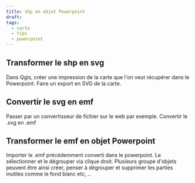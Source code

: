 ```yaml
---
title: shp en objet Powerpoint
draft: 
tags:
  - carto
  - tips
  - powerpoint
---
```


## Transformer le shp en svg
Dans Qgis, créer une impression de la carte que l'on veut récupérer dans le Powerpoint.
Faire un export en SVG de la carte.
## Convertir le svg en emf
Passer par un convertisseur de fichier sur le web par exemple.
Convertir le .svg en .emf
## Transformer le emf en objet Powerpoint
Importer le .emf précédemment converti dans le powerpoint.
Le sélectionner et le dégrouper via clique droit.
Plusieurs groupe d'objets peuvent être ainsi créer, penser à dégrouper et supprimer les parties inutiles comme le fond blanc etc, ..


